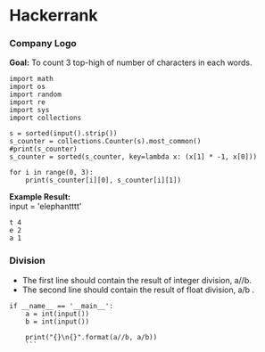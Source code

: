 # Hackerrank

### Company Logo
**Goal:** To count 3 top-high of number of characters in each words.

```
import math
import os
import random
import re
import sys
import collections

s = sorted(input().strip())
s_counter = collections.Counter(s).most_common()
#print(s_counter)
s_counter = sorted(s_counter, key=lambda x: (x[1] * -1, x[0]))

for i in range(0, 3):
    print(s_counter[i][0], s_counter[i][1])
```
**Example Result:** <br/>
input = 'elephantttt'
```
t 4
e 2
a 1
```


### Division
- The first line should contain the result of integer division, a//b. 
- The second line should contain the result of float division, a/b .
```
if __name__ == '__main__':
    a = int(input())
    b = int(input())
    
    print("{}\n{}".format(a//b, a/b))
    ```
